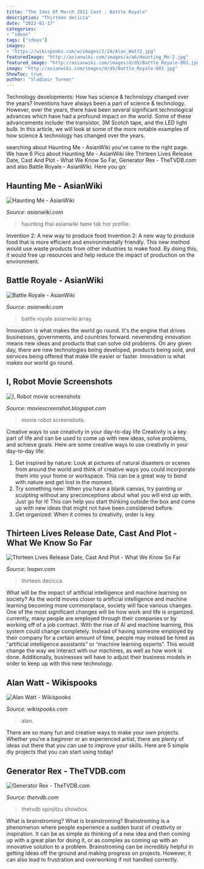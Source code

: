 ```yaml
---
title: "The Ides Of March 2011 Cast : Battle Royale"
description: "Thirteen decicca"
date: "2023-01-17"
categories:
- "ideas"
tags: ["ideas"]
images:
- "https://wikispooks.com/w/images/2/24/Alan_Watt2.jpg"
featuredImage: "http://asianwiki.com/images/a/a6/Haunting_Me-2.jpg"
featured_image: "http://asianwiki.com/images/d/d5/Battle_Royale-001.jpg"
image: "http://asianwiki.com/images/d/d5/Battle_Royale-001.jpg"
ShowToc: true
author: "Vladimir Turner"
---
```



Technology developments: How has science & technology changed over the years?
Inventions have always been a part of science & technology. However, over the years, there have been several significant technological advances which have had a profound impact on the world. Some of these advancements include: the transistor, 3M Scotch tape, and the LED light bulb. In this article, we will look at some of the more notable examples of how science & technology has changed over the years.

	

		
searching about Haunting Me - AsianWiki you've came to the right page. We have 6 Pics about Haunting Me - AsianWiki like Thirteen Lives Release Date, Cast And Plot - What We Know So Far, Generator Rex - TheTVDB.com and also Battle Royale - AsianWiki. Here you go:
		
    
## Haunting Me - AsianWiki

<img loading=lazy src="http://asianwiki.com/images/a/a6/Haunting_Me-2.jpg" onerror="this.onerror=null;this.src='https://tse2.mm.bing.net/th?id=OIP.PF8uajmUG8t10Xupy93BlQHaKk&amp;pid=15.1';" alt="Haunting Me - AsianWiki">

_Source: asianwiki.com_

>haunting thai asianwiki taew tak hor profile. 

	

Invention 2: A new way to produce food
Invention 2: A new way to produce food that is more efficient and environmentally friendly. This new method would use waste products from other industries to make food. By doing this, it would free up resources and help reduce the impact of production on the environment.

    
## Battle Royale - AsianWiki

<img loading=lazy src="http://asianwiki.com/images/d/d5/Battle_Royale-001.jpg" onerror="this.onerror=null;this.src='https://tse1.mm.bing.net/th?id=OIP.eZmbepZts_bW88jpEYw9hwHaE8&amp;pid=15.1';" alt="Battle Royale - AsianWiki">

_Source: asianwiki.com_

>battle royale asianwiki array. 

	

Innovation is what makes the world go round. It's the engine that drives businesses, governments, and countries forward. neverending innovation means new ideas and products that can solve old problems. On any given day, there are new technologies being developed, products being sold, and services being offered that make life easier or faster. Innovation is what makes our world go round.

    
## I, Robot Movie Screenshots

<img loading=lazy src="http://3.bp.blogspot.com/-twhkPJ6_5jI/T0eFWl8kxJI/AAAAAAAAEeU/qAH6uHJYIFY/s1600/i-robot-movie-screenshots13.jpg" onerror="this.onerror=null;this.src='https://tse1.mm.bing.net/th?id=OIP.vKOzNUsvregYX2cAJV7GCAHaDJ&amp;pid=15.1';" alt="I, Robot movie screenshots">

_Source: moviescreenshot.blogspot.com_

>movie robot screenshots. 

	

Creative ways to use creativity in your day-to-day life
Creativity is a key part of life and can be used to come up with new ideas, solve problems, and achieve goals. Here are some creative ways to use creativity in your day-to-day life:
1. Get inspired by nature: Look at pictures of natural disasters or scenes from around the world and think of creative ways you could incorporate them into your home or workspace. This can be a great way to bond with nature and get lost in the moment.
2. Try something new: When you have a blank canvas, try painting or sculpting without any preconceptions about what you will end up with. Just go for it! This can help you start thinking outside the box and come up with new ideas that might not have been considered before.
3. Get organized: When it comes to creativity, order is key.

    
## Thirteen Lives Release Date, Cast And Plot - What We Know So Far

<img loading=lazy src="https://www.looper.com/img/gallery/thirteen-lives-release-date-cast-and-plot-what-we-know-so-far/what-is-the-release-date-for-thirteen-lives-1615495927.jpg" onerror="this.onerror=null;this.src='https://tse4.mm.bing.net/th?id=OIP.LdLwr4qga1DPwkl_n6aBnAHaEK&amp;pid=15.1';" alt="Thirteen Lives Release Date, Cast And Plot - What We Know So Far">

_Source: looper.com_

>thirteen decicca. 

	

What will be the impact of artificial intelligence and machine learning on society?
As the world moves closer to artificial intelligence and machine learning becoming more commonplace, society will face various changes. One of the most significant changes will be how work and life is organized. currently, many people are employed through their companies or by working off of a job contract. With the rise of AI and machine learning, this system could change completely. Instead of having someone employed by their company for a certain amount of time, people may instead be hired as “artificial intelligence assistants” or “machine learning experts”. This would change the way we interact with our machines, as well as how work is done. Additionally, businesses will have to adjust their business models in order to keep up with this new technology.

    
## Alan Watt - Wikispooks

<img loading=lazy src="https://wikispooks.com/w/images/2/24/Alan_Watt2.jpg" onerror="this.onerror=null;this.src='https://tse3.mm.bing.net/th?id=OIP.fvbLebAcgJ3w3mEZcXfDXgHaHb&amp;pid=15.1';" alt="Alan Watt - Wikispooks">

_Source: wikispooks.com_

>alan. 

	

There are so many fun and creative ways to make your own projects. Whether you're a beginner or an experienced artist, there are plenty of ideas out there that you can use to improve your skills. Here are 5 simple diy projects that you can start using today!

    
## Generator Rex - TheTVDB.com

<img loading=lazy src="https://artworks.thetvdb.com/banners/posters/158551-2.jpg" onerror="this.onerror=null;this.src='https://tse3.mm.bing.net/th?id=OIP.qBtuJm-FRZVDozP15f_sgwHaK5&amp;pid=15.1';" alt="Generator Rex - TheTVDB.com">

_Source: thetvdb.com_

>thetvdb spinjitzu showbox. 

	

What is brainstroming?
What is brainstroming? Brainstroming is a phenomenon where people experience a sudden burst of creativity or inspiration. It can be as simple as thinking of a new idea and then coming up with a great plan for doing it, or as complex as coming up with an innovative solution to a problem. Brainstroming can be incredibly helpful in getting ideas off the ground and making progress on projects. However, it can also lead to frustration and overworking if not handled correctly.

